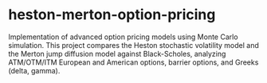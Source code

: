 # heston-merton-option-pricing
Implementation of advanced option pricing models using Monte Carlo simulation. This project compares the Heston stochastic volatility model and the Merton jump diffusion model against Black-Scholes, analyzing ATM/OTM/ITM European and American options, barrier options, and Greeks (delta, gamma).
